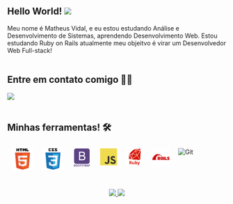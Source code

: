 ## Hello World! <img src="https://github.com/sciencepal/sciencepal/blob/master/assets/Hi.gif" width="29px">
Meu nome é Matheus Vidal, e eu estou estudando Análise e Desenvolvimento de Sistemas, aprendendo Desenvolvimento Web.
Estou estudando Ruby on Rails atualmente meu objeitvo é virar um Desenvolvedor Web Full-stack!
<br><br>

## Entre em contato comigo 🤜🤛
  <a href="https://www.linkedin.com/in/matheusvcubas/" target="_blank"><img src="https://img.shields.io/badge/-LinkedIn-%230077B5?style=for-the-badge&logo=linkedin&logoColor=white" target="_blank"></a> <br><br>
  
 ## Minhas ferramentas! :hammer_and_wrench:
 <div style="display: flex">
 <img style="margin: 10px" src="https://github.com/devicons/devicon/blob/master/icons/html5/html5-original-wordmark.svg" alt="HTML5" height="50"/>  
 <img style="margin: 10px" src="https://github.com/devicons/devicon/blob/master/icons/css3/css3-original-wordmark.svg" alt="CSS3" height="50"/>  
 <img style="margin: 10px" src="https://github.com/devicons/devicon/blob/master/icons/bootstrap/bootstrap-plain-wordmark.svg" alt="Bootstrap" height="43"/>
 <img style="margin: 10px" src="https://github.com/devicons/devicon/blob/master/icons/javascript/javascript-original.svg" alt="JavaScript" height="40"/>
  <img style="margin: 10px" src="https://raw.githubusercontent.com/devicons/devicon/2ae2a900d2f041da66e950e4d48052658d850630/icons/ruby/ruby-plain-wordmark.svg" alt="JavaScript" height="40"/>
  <img style="margin: 10px" src="https://raw.githubusercontent.com/devicons/devicon/2ae2a900d2f041da66e950e4d48052658d850630/icons/rails/rails-plain-wordmark.svg" alt="JavaScript" height="40"/>
 <img style="margin: 10px" src="https://www.vectorlogo.zone/logos/git-scm/git-scm-icon.svg" alt="Git" height="40" /> 
 </div>
 <br><br>

<div align="center">
  <a href="https://github.com/Ryuukhi">
  <img height="180em" src="https://github-readme-stats.vercel.app/api?username=Ryuukhi&show_icons=true&theme=radical&include_all_commits=true&count_private=true"/>
  <img height="180em" src="https://github-readme-stats.vercel.app/api/top-langs/?username=Ryuukhi&layout=compact&langs_count=7&theme=radical"/>
</div>
  
